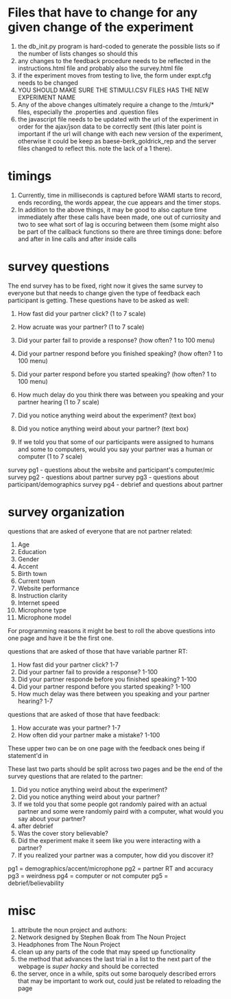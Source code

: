 # Files that have to change for any given change of the experiment #
1. the db_init.py program is hard-coded to generate the possible lists so if the number of lists changes so should this
1. any changes to the feedback procedure needs to be reflected in the instructions.html file and probably also the survey.html file
1. if the experiment moves from testing to live, the form under expt.cfg needs to be changed
1. YOU SHOULD MAKE SURE THE STIMULI.CSV FILES HAS THE NEW EXPERIMENT NAME
1. Any of the above changes ultimately require a change to the /mturk/* files, especially the .properties and .question files
1. the javascript file needs to be updated with the url of the experiment in order for the ajax/json data to be correctly sent (this later point is important if the url will change with each new version of the experiment, otherwise it could be keep as baese-berk_goldrick_rep and the server files changed to reflect this. note the lack of a 1 there).

# timings #
1. Currently, time in milliseconds is captured before WAMI starts to record, ends recording, the words appear, the cue appears and the timer stops.
1. In addition to the above things, it may be good to also capture time immediately after these calls have been made, one out of curriosity and two to see what sort of lag is occuring between them (some might also be part of the callback functions so there are three timings done: before and after in line calls and after inside calls

# survey questions #
The end survey has to be fixed, right now it gives the same survey to everyone but that needs to change given the type of feedback each participant is getting. These questions have to be asked as well:
1. How fast did your partner click? (1 to 7 scale)
1. How acruate was your partner? (1 to 7 scale)

1. Did your parter fail to provide a response? (how often? 1 to 100 menu)
1. Did your partner respond before you finished speaking? (how often? 1 to 100 menu)
1. Did your parter respond before you started speaking? (how often? 1 to 100 menu)
1. How much delay do you think there was between you speaking and your partner hearing (1 to 7 scale)

1. Did you notice anything weird about the experiment? (text box)
1. Did you notice anything weird about your partner? (text box)

1. If we told you that some of our participants were assigned to humans and some to computers, would you say your partner was a human or computer (1 to 7 scale)

survey pg1 - questions about the website and participant's computer/mic
survey pg2 - questions about partner
survey pg3 - questions about participant/demographics
survey pg4 - debrief and questions about partner


# survey organization #
questions that are asked of everyone that are not partner related:
1. Age
1. Education
1. Gender
1. Accent
1. Birth town
1. Current town
1. Website performance
1. Instruction clarity
1. Internet speed
1. Microphone type
1. Microphone model

For programming reasons it might be best to roll the above questions into one page and have it be the first one.

questions that are asked of those that have variable partner RT:
1. How fast did your partner click? 1-7
1. Did your partner fail to provide a response? 1-100
1. Did your partner responde before you finished speaking? 1-100
1. Did your partner respond before you started speaking? 1-100
1. How much delay was there between you speaking and your partner hearing? 1-7

questions that are asked of those that have feedback:
1. How accurate was your partner? 1-7
1. How often did your partner make a mistake? 1-100

These upper two can be on one page with the feedback ones being if statement'd in

These last two parts should be split across two pages and be the end of the survey
questions that are related to the partner:
1. Did you notice anything weird about the experiment?
1. Did you notice anything weird about your partner?
1. If we told you that some people got randomly paired with an actual partner and some were randomly paird with a computer, what would you say about your partner?
1. after debrief
  1. Was the cover story believable?
  1. Did the experiment make it seem like you were interacting with a partner?
  1. If you realized your partner was a computer, how did you discover it?

pg1 = demographics/accent/microphone
pg2 = partner RT and accuracy
pg3 = weirdness
pg4 = computer or not computer
pg5 = debrief/believability

# misc #
1. attribute the noun project and authors:
  1. Network designed by Stephen Boak from The Noun Project
  2. Headphones from The Noun Project
1. clean up any parts of the code that may speed up functionality
1. the method that advances the last trial in a list to the next part of the webpage is _super hacky_ and should be corrected
1. the server, once in a while, spits out some baroquely described errors that may be important to work out, could just be related to reloading the page
